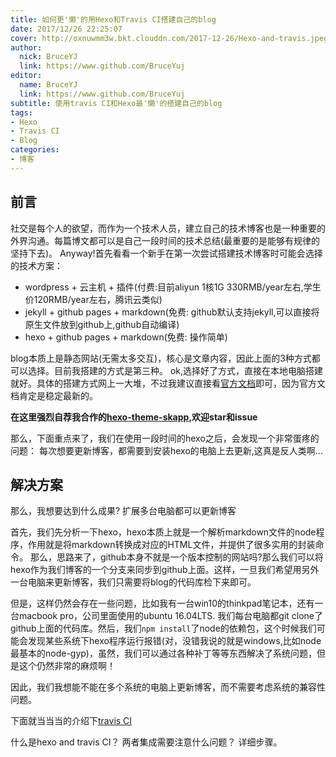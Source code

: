 ```yaml
---
title: 如何更'懒'的用Hexo和Travis CI搭建自己的blog
date: 2017/12/26 22:25:07
cover: http://oxnuwmm3w.bkt.clouddn.com/2017-12-26/Hexo-and-travis.jpeg
author:
  nick: BruceYJ
  link: https://www.github.com/BruceYuj
editor:
  name: BruceYJ
  link: https://www.github.com/BruceYuj
subtitle: 使用travis CI和Hexo最'懒'的搭建自己的blog
tags:
- Hexo
- Travis CI
- Blog
categories:
- 博客
---
```


## 前言
社交是每个人的欲望，而作为一个技术人员，建立自己的技术博客也是一种重要的外界沟通。每篇博文都可以是自己一段时间的技术总结(最重要的是能够有规律的坚持下去)。
Anyway!首先看看一个新手在第一次尝试搭建技术博客时可能会选择的技术方案：
- wordpress + 云主机 + 插件(付费:目前aliyun 1核1G 330RMB/year左右,学生价120RMB/year左右，腾讯云类似)
- jekyll + github pages + markdown(免费: github默认支持jekyll,可以直接将原生文件放到github上,github自动编译)
- hexo + github pages + markdown(免费: 操作简单)

blog本质上是静态网站(无需太多交互)，核心是文章内容，因此上面的3种方式都可以选择。目前我搭建的方式是第三种。
ok,选择好了方式，直接在本地电脑搭建就好。具体的搭建方式网上一大堆，不过我建议直接看[官方文档](https://hexo.io/docs/index.html)即可，因为官方文档肯定是稳定最新的。

**在这里强烈自荐我合作的[hexo-theme-skapp](https://github.com/Mrminfive/hexo-theme-skapp),欢迎star和issue**

那么，下面重点来了，我们在使用一段时间的hexo之后，会发现一个非常蛋疼的问题：
每次想要更新博客，都需要到安装hexo的电脑上去更新,这真是反人类啊...

## 解决方案 
那么，我想要达到什么成果?
扩展多台电脑都可以更新博客

首先，我们先分析一下hexo，hexo本质上就是一个解析markdown文件的node程序，作用就是将markdown转换成对应的HTML文件，并提供了很多实用的封装命令。
那么，思路来了，github本身不就是一个版本控制的网站吗?那么我们可以将hexo作为我们博客的一个分支来同步到github上面。这样，一旦我们希望用另外一台电脑来更新博客，我们只需要将blog的代码库检下来即可。

但是，这样仍然会存在一些问题，比如我有一台win10的thinkpad笔记本，还有一台macbook pro，公司里面使用的ubuntu 16.04LTS. 我们每台电脑都git clone了github上面的代码库。然后，我们`npm install`了node的依赖包，这个时候我们可能会发现某些系统下hexo程序运行报错(对，没错我说的就是windows,比如node最基本的node-gyp)，虽然，我们可以通过各种补丁等等东西解决了系统问题，但是这个仍然非常的麻烦啊！

因此，我们我想能不能在多个系统的电脑上更新博客，而不需要考虑系统的兼容性问题。

下面就当当当的介绍下[travis CI](https://travis-ci.org/)



什么是hexo and travis CI？
两者集成需要注意什么问题？
详细步骤。